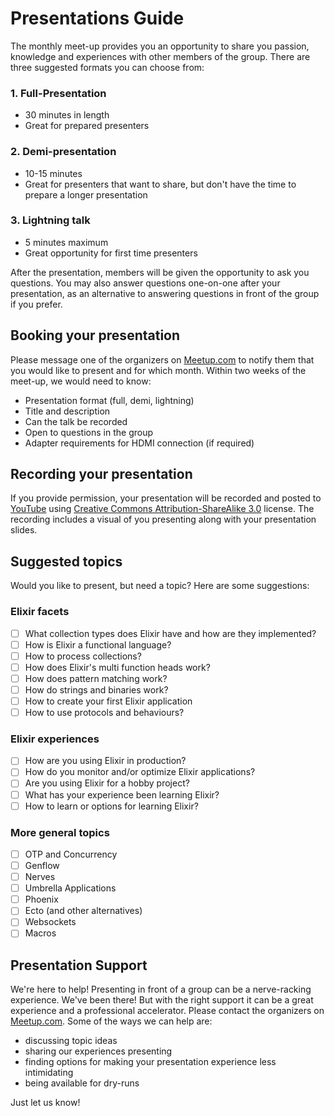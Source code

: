 # Presentations Guide

The monthly meet-up provides you an opportunity to share you passion, knowledge and experiences with other members of the group. There are three suggested formats you can choose from:

### 1. Full-Presentation

* 30 minutes in length
* Great for prepared presenters

### 2. Demi-presentation

* 10-15 minutes
* Great for presenters that want to share, but don't have the time to prepare a longer presentation

### 3. Lightning talk

* 5 minutes maximum
* Great opportunity for first time presenters

After the presentation, members will be given the opportunity to ask you questions. You may also answer questions one-on-one after your presentation, as an alternative to answering questions in front of the group if you prefer.

## Booking your presentation

Please message one of the organizers on [Meetup.com](https://www.meetup.com/montrealelixir/) to notify them that you would like to present and for which month. Within two weeks of the meet-up, we would need to know:

* Presentation format (full, demi, lightning)
* Title and description
* Can the talk be recorded
* Open to questions in the group
* Adapter requirements for HDMI connection (if required)

## Recording your presentation

If you provide permission, your presentation will be recorded and posted to [YouTube](https://www.youtube.com/channel/UCftyx5k7K_0a3wIGRtE2YQw) using [Creative Commons Attribution-ShareAlike 3.0](http://creativecommons.org/licenses/by-sa/3.0/) license. The recording includes a visual of you presenting along with your presentation slides.

## Suggested topics

Would you like to present, but need a topic? Here are some suggestions:

### Elixir facets

- [ ] What collection types does Elixir have and how are they implemented?
- [ ] How is Elixir a functional language?
- [ ] How to process collections?
- [ ] How does Elixir's multi function heads work?
- [ ] How does pattern matching work?
- [ ] How do strings and binaries work?
- [ ] How to create your first Elixir application
- [ ] How to use protocols and behaviours?

### Elixir experiences

- [ ] How are you using Elixir in production?
- [ ] How do you monitor and/or optimize Elixir applications?
- [ ] Are you using Elixir for a hobby project?
- [ ] What has your experience been learning Elixir?
- [ ] How to learn or options for learning Elixir?

### More general topics

- [ ] OTP and Concurrency
- [ ] Genflow
- [ ] Nerves
- [ ] Umbrella Applications
- [ ] Phoenix
- [ ] Ecto (and other alternatives)
- [ ] Websockets
- [ ] Macros

## Presentation Support

We're here to help! Presenting in front of a group can be a nerve-racking experience. We've been there! But with the right support it can be a great experience and a professional accelerator. Please contact the organizers on [Meetup.com](https://www.meetup.com/montrealelixir/). Some of the ways we can help are:

* discussing topic ideas
* sharing our experiences presenting
* finding options for making your presentation experience less intimidating
* being available for dry-runs

Just let us know!
